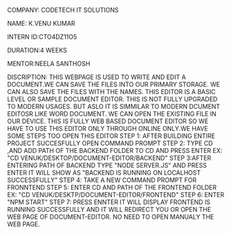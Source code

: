 COMPANY: CODETECH IT SOLUTIONS

NAME: K.VENU KUMAR

INTERN ID:CTO4DZ11O5

DURATION:4 WEEKS

MENTOR:NEELA SANTHOSH

DISCRIPTION: THIS WEBPAGE IS USED TO WRITE AND EDIT A DOCUMENT.WE CAN SAVE THE FILES INTO OUR PRIMARY STORAGE. WE CAN ALSO SAVE THE FILES WITH THE NAMES.
             THIS EDITOR IS A BASIC LEVEL OR SAMPLE DOCUMENT EDITOR. THIS IS NOT FULLY UPGRADED TO MODERN USAGES. BUT ASLO IT IS SIMMILAR TO MODERN DCUMENT 
             EDITOSR LIKE WORD DOCUMENT. WE CAN OPEN THE EXISTING FILE IN OUR DEVICE. THIS IS FULLY WEB BASED DOCUMENT EDITOR SO WE HAVE TO USE THIS EDITOR 
             ONLY THROUGH ONLINE ONLY.WE HAVE SOME STEPS TOO OPEN THIS EDITOR
             STEP 1: AFTER BUILDING ENTIRE PROJECT SUCCESFULLY OPEN COMMAND PROMPT
             STEP 2: TYPE CD ,AND ADD PATH OF THE BACKEND FOLDER TO CD AND PRESS ENTER
                       EX: "CD VENUK/DESKTOP/DOCUMENT-EDITOR/BACKEND"
             STEP 3:AFTER ENTERING PATH OF BACKEND TYPE "NODE SERVER.JS" AND PRESS ENTER
                      IT WILL SHOW AS 
                      "BACKEND IS RUNNING ON LOCALHOST SUCCESSFULLY"
             STEP 4: TAKE A NEW COMMAND PROMPT FOR FRONNTEND
             STEP 5: ENTER CD AND PATH OF THE FRONTEND FOLDER
                       EX: "CD VENUK/DESKTP/DOCUMENT-EDITOR/FRONTEND"
             STEP 6: ENTER "NPM START"
             STEP 7: PRESS ENNTER
                       IT WILL DISPLAY FRONTEND IS RUNNING SUCCESSFULLY AND IT WILL REDIRECT YOU OR OPEN THE WEB PAGE OF DOCUMENT-EDITOR.
                       NO NEED TO OPEN MANUALY THE WEB PAGE.
                       
